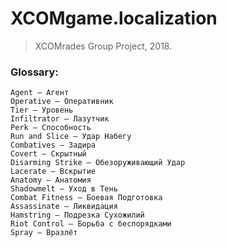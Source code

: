 
# XCOMgame.localization
> XCOMrades Group Project, 2018.

### Glossary:
```
Agent — Агент
Operative — Оперативник
Tier — Уровень
Infiltrator — Лазутчик
Perk — Способность
Run and Slice — Удар Набегу
Combatives — Задира
Covert — Скрытный
Disarming Strike — Обезоруживающий Удар
Lacerate — Вскрытие
Anatomy — Анатомия
Shadowmelt — Уход в Тень
Combat Fitness — Боевая Подготовка
Assassinate — Ликвидация
Hamstring — Подрезка Сухожилий
Riot Control — Борьба с беспорядками
Spray — Вразлёт
```
